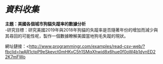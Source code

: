***資料收集***
==============================================

**主題：美國各個城市狗貓失蹤率的數據分析**  
-研究目標：研究美國2019年與2018年狗貓的失蹤率是否隨著年份的增加而減少與其尋回的可能性呢，製作一個數據瞭解美國當地狗毛失蹤的現狀。  

網址鏈接：<http://www.programmingr.com/examples/read-csv-web/?fbclid=IwAR1ctpP9eSkevct0mHKvC5h1SMqXhwid8x6hue0f0oW4b1dynED22K7mFWo
>















